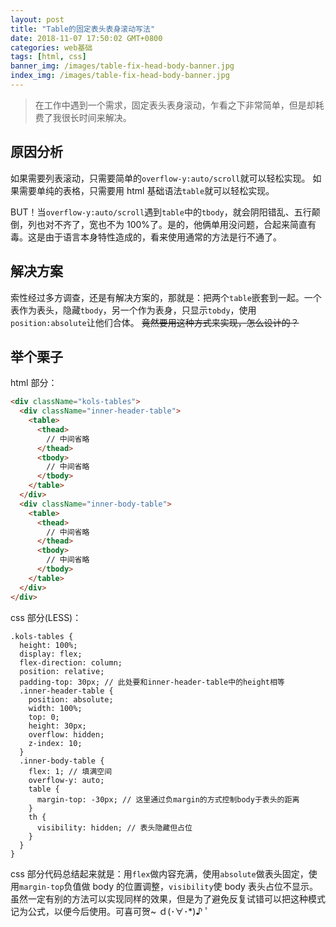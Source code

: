 ```yaml
---
layout: post
title: "Table的固定表头表身滚动写法"
date: 2018-11-07 17:50:02 GMT+0800
categories: web基础
tags: [html, css]
banner_img: /images/table-fix-head-body-banner.jpg
index_img: /images/table-fix-head-body-banner.jpg
---
```


> 在工作中遇到一个需求，固定表头表身滚动，乍看之下非常简单，但是却耗费了我很长时间来解决。

## 原因分析

如果需要列表滚动，只需要简单的`overflow-y:auto/scroll`就可以轻松实现。
如果需要单纯的表格，只需要用 html 基础语法`table`就可以轻松实现。

BUT！当`overflow-y:auto/scroll`遇到`table`中的`tbody`，就会阴阳错乱、五行颠倒，列也对不齐了，宽也不为 100%了。是的，他俩单用没问题，合起来简直有毒。这是由于语言本身特性造成的，看来使用通常的方法是行不通了。

## 解决方案

索性经过多方调查，还是有解决方案的，那就是：把两个`table`嵌套到一起。一个表作为表头，隐藏`tbody`，另一个作为表身，只显示`tobdy`，使用`position:absolute`让他们合体。
~~竟然要用这种方式来实现，怎么设计的？~~

## 举个栗子

html 部分：

```html
<div className="kols-tables">
  <div className="inner-header-table">
    <table>
      <thead>
        // 中间省略
      </thead>
      <tbody>
        // 中间省略
      </tbody>
    </table>
  </div>
  <div className="inner-body-table">
    <table>
      <thead>
        // 中间省略
      </thead>
      <tbody>
        // 中间省略
      </tbody>
    </table>
  </div>
</div>
```

css 部分(LESS)：

```less
.kols-tables {
  height: 100%;
  display: flex;
  flex-direction: column;
  position: relative;
  padding-top: 30px; // 此处要和inner-header-table中的height相等
  .inner-header-table {
    position: absolute;
    width: 100%;
    top: 0;
    height: 30px;
    overflow: hidden;
    z-index: 10;
  }
  .inner-body-table {
    flex: 1; // 填满空间
    overflow-y: auto;
    table {
      margin-top: -30px; // 这里通过负margin的方式控制body于表头的距离
    }
    th {
      visibility: hidden; // 表头隐藏但占位
    }
  }
}
```

css 部分代码总结起来就是：用`flex`做内容充满，使用`absolute`做表头固定，使用`margin-top`负值做 body 的位置调整，`visibility`使 body 表头占位不显示。
虽然一定有别的方法可以实现同样的效果，但是为了避免反复试错可以把这种模式记为公式，以便今后使用。可喜可贺~ ｄ(･∀･\*)♪ ﾟ
